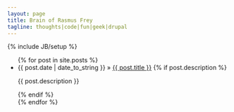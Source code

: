 ```yaml
---
layout: page
title: Brain of Rasmus Frey
tagline: thoughts|code|fun|geek|drupal
---
```

{% include JB/setup %}



<ul class="posts">
  {% for post in site.posts %}
    <li>
      <span>{{ post.date | date_to_string }}</span> &raquo; <a href="{{ BASE_PATH }}{{ post.url }}">{{ post.title }}</a>
      {% if post.description %}<p>{{ post.description }}</p>{% endif %}
    </li>
  {% endfor %}
</ul>